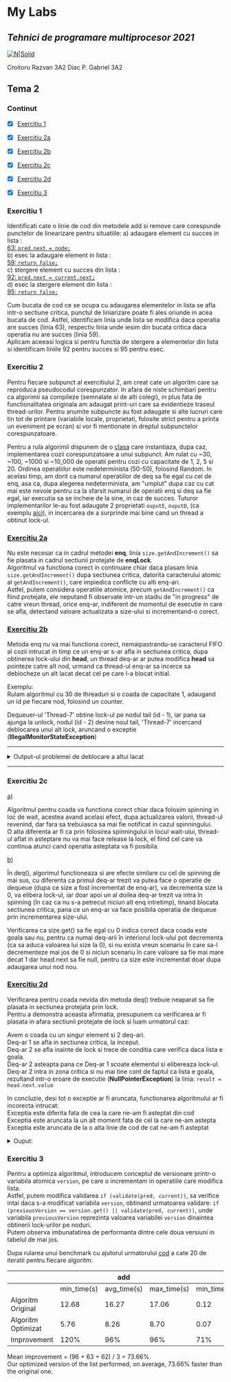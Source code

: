 # My Labs
## _Tehnici de programare multiprocesor 2021_
[![N|Solid](https://plati-taxe.uaic.ro/img/logo-retina1.png)](https://www.info.uaic.ro/)

Croitoru Razvan 3A2
Diac P. Gabriel 3A2



## Tema 2

### Continut
- [x] [Exercitiu 1](https://github.com/gabidiac11/multiprocessor-programming-techniques-java-homework-2/blob/main/README.md#exercitiu-1)
- [x] [Exercitiu 2a](https://github.com/gabidiac11/multiprocessor-programming-techniques-java-homework-2/blob/main/README.md#exercitiu-2a)
- [x] [Exercitiu 2b](https://github.com/gabidiac11/multiprocessor-programming-techniques-java-homework-2/blob/main/README.md#exercitiu-2b)
- [x] [Exercitiu 2c](https://github.com/gabidiac11/multiprocessor-programming-techniques-java-homework-2/blob/main/README.md#exercitiu-2c)
- [x] [Exercitiu 2d](https://github.com/gabidiac11/multiprocessor-programming-techniques-java-homework-2/blob/main/README.md#exercitiu-2d)
- [x] [Exercitiu 3](https://github.com/gabidiac11/multiprocessor-programming-techniques-java-homework-2/blob/main/README.md#exercitiu-3)


### Exercitiu 1

Identificati cate o linie de cod din metodele add si remove care corespunde punctelor de linearizare pentru situatiile:
a) adaugare element cu succes in lista :  
[63: `pred.next = node;`](https://github.com/gabidiac11/multiprocessor-programming-techniques-java-homework-2/blob/6f8e8c106fa0c74832ad76dd96126fd3e1ea35c0/TpmEx1/src/main/java/lists/CoarseList.java#L63)  
b) esec la adaugare element in lista :  
[59: `return false;`](https://github.com/gabidiac11/multiprocessor-programming-techniques-java-homework-2/blob/6f8e8c106fa0c74832ad76dd96126fd3e1ea35c0/TpmEx1/src/main/java/lists/CoarseList.java#L59)  
c) stergere element cu succes din lista :  
[92: `pred.next = current.next;`](https://github.com/gabidiac11/multiprocessor-programming-techniques-java-homework-2/blob/6f8e8c106fa0c74832ad76dd96126fd3e1ea35c0/TpmEx1/src/main/java/lists/CoarseList.java#L92)  
d) esec la stergere element din lista :  
[95: `return false;`](https://github.com/gabidiac11/multiprocessor-programming-techniques-java-homework-2/blob/6f8e8c106fa0c74832ad76dd96126fd3e1ea35c0/TpmEx1/src/main/java/lists/CoarseList.java#L95)  

Cum bucata de cod ce se ocupa cu adaugarea elementelor in lista se afla intr-o sectiune critica, punctul de liniarizare poate fi ales oriunde
in acea bucata de cod. Astfel, identificam linia unde lista se modifica daca operatia are succes (linia 63), respectiv linia unde iesim din bucata critica daca operatia nu are succes (linia 59).  
Aplicam aceeasi logica si pentru functia de stergere a elementelor din lista si identificam liniile 92 pentru succes si 95 pentru esec.

### Exercitiu 2

Pentru fiecare subpunct al exercitiului 2, am creat cate un algoritm care sa reproduca pseudocodul corespunzator. In afara de niste schimbari pentru ca algorimii sa compileze (semnalate si de alti colegi), in plus fata de functionalitatea originala am adaugat print-uri care sa evidentieze traseul thread-urilor. Pentru anumite subpuncte au fost adaugate si alte lucruri care tin tot de printare (variabile locale, proprietati, folosite strict pentru a printa un eveniment pe ecran) si vor fi mentionate in dreptul subpunctelor corespunzatoare.

Pentru a rula algorimii dispunem de o [clasa](https://github.com/gabidiac11/multiprocessor-programming-techniques-java-homework-2/blob/6f8e8c106fa0c74832ad76dd96126fd3e1ea35c0/TpmEx2/src/main/java/ThreadsRun.java#L6) care instantiaza, dupa caz, implementarea cozii corespunzatoare a unui subpunct. Am rulat cu ~30, ~100, ~1000 si ~10_000 de operatii pentru cozi cu capacitate de 1, 2, 5 si 20. Ordinea operatiilor este nedeterminista (50-50), folosind Random. In acelasi timp, am dorit ca numarul operatiilor de deq sa fie egal cu cel de enq, asa ca, dupa alegerea nedeterminista, am "umplut" dupa caz cu cat mai este nevoie pentru ca la sfarsit numarul de operatii enq si deq sa fie egal, iar executia sa se incheie de la sine, in caz de succes. Tuturor implementarilor le-au fost adaugate 2 proprietati `ouputE`, `ouputD`, (ca exemplu [aici](https://github.com/gabidiac11/multiprocessor-programming-techniques-java-homework-2/blob/6f8e8c106fa0c74832ad76dd96126fd3e1ea35c0/TpmEx2/src/main/java/a/BoundedQueue.java#L34)), in incercarea de a surprinde mai bine cand un thread a obtinut lock-ul.

### [Exercitiu 2a](https://github.com/gabidiac11/multiprocessor-programming-techniques-java-homework-2/blob/6f8e8c106fa0c74832ad76dd96126fd3e1ea35c0/TpmEx2/src/main/java/a/BoundedQueue.java#L9)

Nu este necesar ca in cadrul metodei **enq**, linia `size.getAndIncrement()` sa fie plasata in cadrul sectiunii protejate de **enqLock**.  
Algoritmul va functiona corect in continuare chiar daca plasam linia `size.getAndIncrement()` dupa sectiunea critica, datorita caracterului atomic
al `getAndIncrement()`, care impiedica conflicte cu alti enq-ari.  
Astfel, putem considera operatiile atomice, precum `getAndIncrement()` ca fiind protejate, ele neputand fi observate intr-un stadiu de "in progress" 
de catre vreun thread, orice enq-ar, indiferent de momentul de executie in care se afla, detectand valoare actualizata a size-ului si incrementand-o corect.

### [Exercitiu 2b](https://github.com/gabidiac11/multiprocessor-programming-techniques-java-homework-2/blob/6f8e8c106fa0c74832ad76dd96126fd3e1ea35c0/TpmEx2/src/main/java/b/BoundedQueue.java#L8)

Metoda enq nu va mai functiona corect, nemaipastrandu-se caracterul FIFO al cozii intrucat in timp ce un enq-ar s-ar afla in sectiunea critica,
dupa obtinerea lock-ului din **head**, un thread deq-ar ar putea modifica **head** sa pointeze catre alt nod, urmand ca thread-ul enq-ar sa incerce
sa deblocheze un alt lacat decat cel pe care l-a blocat initial.

Exemplu:  
Rulam algoritmul cu 30 de threaduri si o coada de capacitate 1, adaugand un id pe fiecare nod, folosind un counter.

Dequeuer-ul 'Thread-7' obtine lock-ul pe nodul tail (id - 1), iar pana sa ajunga la unlock, nodul (id - 2) devine noul tail,
'Thread-7' incercand deblocarea unui alt lock, aruncand o exceptie (**IllegalMonitorStateException**)

---

<details>
    <summary>
    Output-ul problemei de deblocare a altui lacat
    </summary>
-----------------Started test non-det [1 capacity, 30 num of threads]-----------------

DEQ: 'Thread-0' wants lock   
DEQ: 'Thread-1' wants lock   
DEQ: 'Thread-0' gets lock node-id-0  

DEQ: 'Thread-0' awaits notEmptyCondition   
DEQ: 'Thread-1' gets lock node-id-0    

DEQ: 'Thread-1' awaits notEmptyCondition  
ENQ: 'Thread-2' wants lock  
ENQ: 'Thread-3' wants lock  
ENQ: 'Thread-4' wants lock  
ENQ: 'Thread-2' gets lock node-id-0  
ENQ: 'Thread-5' wants lock  
ENQ: 'Thread-6' wants lock  
ENQ: 'Thread-2' added a new node 2, id-1  
ENQ: 'Thread-8' wants lock  
DEQ: 'Thread-7' wants lock  
DEQ: 'Thread-10' wants lock  
ENQ: 'Thread-12' wants lock  
ENQ: 'Thread-2' must wake dequeuers  
ENQ: 'Thread-9' wants lock  
ENQ: 'Thread-14' wants lock  
ENQ: 'Thread-2' releases lock  
DEQ: 'Thread-13' wants lock  
DEQ: 'Thread-7' gets lock node-id-1  

DEQ: 'Thread-11' wants lock  
DEQ: 'Thread-19' wants lock  
DEQ: 'Thread-7' removes node 2, id-1  
DEQ: 'Thread-18' wants lock  
ENQ: 'Thread-3' gets lock node-id-0  
ENQ: 'Thread-17' wants lock  
ENQ: 'Thread-2' wants DEQ-lock  
DEQ: 'Thread-16' wants lock  
ENQ: 'Thread-15' wants lock  
DEQ: 'Thread-27' wants lock  
ENQ: 'Thread-2' gets DEQ-lock node-id-2  

DEQ: 'Thread-26' wants lock  
DEQ: 'Thread-25' wants lock  
ENQ: 'Thread-24' wants lock  
ENQ: 'Thread-3' added a new node 3, id-2  
ENQ: 'Thread-3' must wake dequeuers  
DEQ: 'Thread-23' wants lock  
DEQ: 'Thread-22' wants lock  
DEQ: 'Thread-7' must wake enqueuers  
DEQ: 'Thread-21' wants lock  
DEQ: 'Thread-20' wants lock  
DEQ: 'Thread-7' may be about to release lock id-2, but has lock for node-id-1  
ENQ: 'Thread-3' may be about to release lock id-1, but has lock for node-id-0  
ENQ: 'Thread-29' wants lock  
ENQ: 'Thread-2' releases DEQ-lock  
ENQ: 'Thread-28' wants lock  
DEQ: 'Thread-16' gets lock node-id-2  

DEQ: 'Thread-16' removes node 3, id-2  
DEQ: 'Thread-16' must wake enqueuers  
DEQ: 'Thread-16' releases lock  
DEQ: 'Thread-16' wants ENQ-lock  
DEQ: 'Thread-27' gets lock node-id-2  

DEQ: 'Thread-27' awaits notEmptyCondition  
DEQ: 'Thread-26' gets lock node-id-2  

DEQ: 'Thread-26' awaits notEmptyCondition  
DEQ: 'Thread-25' gets lock node-id-2  

DEQ: 'Thread-25' awaits notEmptyCondition  
DEQ: 'Thread-23' gets lock node-id-2  

DEQ: 'Thread-23' awaits notEmptyCondition  
DEQ: 'Thread-22' gets lock node-id-2  

DEQ: 'Thread-22' awaits notEmptyCondition  
DEQ: 'Thread-21' gets lock node-id-2  

ENQ: 'Thread-30' wants lock  
ENQ: 'Thread-31' wants lock  
DEQ: 'Thread-21' awaits notEmptyCondition  
DEQ: 'Thread-20' gets lock node-id-2  

DEQ: 'Thread-20' awaits notEmptyCondition  
DEQ: 'Thread-16' gets ENQ-lock node-id-2  

DEQ: 'Thread-16' releases ENQ-lock  
ENQ: 'Thread-30' gets lock node-id-2  
ENQ: 'Thread-30' added a new node 30, id-3  
ENQ: 'Thread-30' must wake dequeuers  
ENQ: 'Thread-30' releases lock  
ENQ: 'Thread-30' wants DEQ-lock  
ENQ: 'Thread-31' gets lock node-id-2  
ENQ: 'Thread-31' awaits notFullCondition  
ENQ: 'Thread-30' gets DEQ-lock node-id-3  

ENQ: 'Thread-30' releases DEQ-lock  
DEQ: 'Thread-27' removes node 30, id-3  
DEQ: 'Thread-27' must wake enqueuers  
DEQ: 'Thread-27' may be about to release lock id-3, but has lock for node-id-2  
Exception in thread "Thread-7" Exception in thread "Thread-3" java.lang.IllegalMonitorStateException  
at java.base/java.util.concurrent.locks.ReentrantLock$Sync.tryRelease(ReentrantLock.java:175)  
at java.base/java.util.concurrent.locks.AbstractQueuedSynchronizer.release(AbstractQueuedSynchronizer.java:1007)  
at java.base/java.util.concurrent.locks.ReentrantLock.unlock(ReentrantLock.java:494)  
at b.BoundedQueue.enq(BoundedQueue.java:55)  
at ThreadsRun.lambda$RunTest$0(ThreadsRun.java:50)  
at java.base/java.lang.Thread.run(Thread.java:833)  
java.lang.IllegalMonitorStateException  
at java.base/java.util.concurrent.locks.ReentrantLock$Sync.tryRelease(ReentrantLock.java:175)  
at java.base/java.util.concurrent.locks.AbstractQueuedSynchronizer.release(AbstractQueuedSynchronizer.java:1007)  
at java.base/java.util.concurrent.locks.ReentrantLock.unlock(ReentrantLock.java:494)  
at b.BoundedQueue.deq(BoundedQueue.java:109)  
at java.base/java.lang.Thread.run(Thread.java:833)  
Exception in thread "Thread-27" java.lang.IllegalMonitorStateException  
at java.base/java.util.concurrent.locks.ReentrantLock$Sync.tryRelease(ReentrantLock.java:175)  
at java.base/java.util.concurrent.locks.AbstractQueuedSynchronizer.release(AbstractQueuedSynchronizer.java:1007)  
at java.base/java.util.concurrent.locks.ReentrantLock.unlock(ReentrantLock.java:494)  
at b.BoundedQueue.deq(BoundedQueue.java:109)  
at java.base/java.lang.Thread.run(Thread.java:833)  

</details>

---

### Exercitiu 2c


[a)](https://github.com/gabidiac11/multiprocessor-programming-techniques-java-homework-2/blob/6f8e8c106fa0c74832ad76dd96126fd3e1ea35c0/TpmEx2/src/main/java/c/BoundedQueueSpinning.java#L9) 

Algoritmul pentru coada va functiona corect chiar daca folosim spinning in loc de wait, acestea avand acelasi efect,
dupa actualizarea valorii, thread-ul revenind, dar fara sa trebuiasca sa mai fie notificat in cazul spinningului.  
O alta diferenta ar fi ca prin folosirea spinningului in locul wait-ului, thread-ul aflat in asteptare nu va mai face release
la lock, el fiind cel care va continua atunci cand operatia asteptata va fi posibila.

[b)](https://github.com/gabidiac11/multiprocessor-programming-techniques-java-homework-2/blob/6f8e8c106fa0c74832ad76dd96126fd3e1ea35c0/TpmEx2/src/main/java/c/BoundedQueueSpinningMixed.java#L9)

În deq(), algorimul functioneaza si are efecte similare cu cel de spinning de mai sus, cu diferenta ca primul deq-ar trezit va putea face o operatie de dequeue (dupa ce size a fost incrementat de enq-ar), va decrementa size la 0, va elibera lock-ul, iar doar apoi un al doilea deq-ar trezit va intra în spinning (în caz ca nu s-a petrecut niciun alt enq intretimp), tinand blocata sectiunea critica, pana ce un enq-ar va face posibila operatia de dequeue prin incrementarea size-ului.

Verificarea ca size.get() sa fie egal cu 0 indica corect daca coada este goala sau nu, pentru ca numai deq-arii în interiorul lock-ului pot decrementa (ca sa aduca valoarea lui size la 0), si nu exista vreun scenariu în care sa-l decrementeze mai jos de 0 si niciun scenariu în care valoare sa fie mai mare decat 1 dar head.next sa fie null, pentru ca size este incrementat doar dupa adaugarea unui nod nou.


### [Exercitiu 2d](https://github.com/gabidiac11/multiprocessor-programming-techniques-java-homework-2/blob/6f8e8c106fa0c74832ad76dd96126fd3e1ea35c0/TpmEx2/src/main/java/d/UnboundedQueue.java#L7)


Verificarea pentru coada nevida din metoda deq() trebuie neaparat sa fie plasata in sectiunea protejata prin lock.  
Pentru a demonstra aceasta afirmatia, presupunem ca verificarea ar fi plasata in afara sectiunii protejate de lock si luam urmatorul caz:
 
Avem o coada cu un singur element si 2 deq-ari.  
Deq-ar 1 se afla in sectiunea critica, la inceput.  
Deq-ar 2 se afla inainte de lock si trece de conditia care verifica daca lista e goala.  
Deq-ar 2 asteapta pana ce Deq-ar 1 scoate elementul si elibereaza lock-ul.  
Deq-ar 2 intra in zona critica si nu mai tine cont de faptul ca lista e goala, rezultand intr-o eroare de executie (**NullPointerException**) la linia:
`result = head.next.value`  

In concluzie, desi tot o exceptie ar fi aruncata, functionarea algoritmului ar fi incorecta intrucat:  
Exceptia este diferita fata de cea la care ne-am fi asteptat din cod  
Exceptia este aruncata la un alt moment fata de cel la care ne-am astepta  
Exceptia este aruncata de la o alta linie de cod de cat ne-am fi asteptat

<details>
    <summary>
    Ouput:
    </summary>
-----------------Started test non-det [1 capacity, 30 num of threads]-----------------
ENQ: 'Thread-0' wants lock   
ENQ: 'Thread-0' gets lock   
ENQ: 'Thread-0' added a new node 0   
ENQ: 'Thread-0' releases lock   
DEQ: 'Thread-1' wants lock   
DEQ: 'Thread-2' wants lock   
DEQ: 'Thread-4' wants lock   
ENQ: 'Thread-3' wants lock   
DEQ: 'Thread-1' gets lock   

ENQ: 'Thread-3' gets lock   
ENQ: 'Thread-3' added a new node 3   
ENQ: 'Thread-8' wants lock   
DEQ: 'Thread-6' wants lock     
ENQ: 'Thread-5' wants lock     
DEQ: 'Thread-10' wants lock     
DEQ: 'Thread-9' wants lock     
ENQ: 'Thread-3' releases lock     
DEQ: 'Thread-1' removes node 0     
ENQ: 'Thread-7' wants lock     
ENQ: 'Thread-16' wants lock   
DEQ: 'Thread-1' releases lock   
ENQ: 'Thread-8' gets lock   
ENQ: 'Thread-8' added a new node 8   
ENQ: 'Thread-21' wants lock   
DEQ: 'Thread-15' wants lock   
ENQ: 'Thread-14' wants lock   
ENQ: 'Thread-13' wants lock   
ENQ: 'Thread-12' wants lock   
ENQ: 'Thread-11' wants lock   
DEQ: 'Thread-25' wants lock   
ENQ: 'Thread-24' wants lock   
ENQ: 'Thread-23' wants lock   
DEQ: 'Thread-29' wants lock   
ENQ: 'Thread-22' wants lock   
ENQ: 'Thread-8' releases lock   
DEQ: 'Thread-20' wants lock     
DEQ: 'Thread-4' gets lock   

DEQ: 'Thread-4' removes node 3   
DEQ: 'Thread-4' releases lock   
DEQ: 'Thread-19' wants lock   
ENQ: 'Thread-18' wants lock   
ENQ: 'Thread-17' wants lock   
DEQ: 'Thread-31' wants lock   
DEQ: 'Thread-32' wants lock   
DEQ: 'Thread-30' wants lock   
DEQ: 'Thread-2' gets lock   
  
DEQ: 'Thread-2' removes node 8   
DEQ: 'Thread-2' releases lock   
ENQ: 'Thread-5' gets lock   
ENQ: 'Thread-28' wants lock   
DEQ: 'Thread-27' wants lock   
DEQ: 'Thread-26' wants lock   
DEQ: 'Thread-6' gets lock   
  
DEQ: 'Thread-6' removes node 5   
DEQ: 'Thread-6' releases lock   
ENQ: 'Thread-5' added a new node 5   
ENQ: 'Thread-5' releases lock   
DEQ: 'Thread-33' wants lock   
ENQ: 'Thread-7' gets lock   
DEQ: 'Thread-10' gets lock   

DEQ: 'Thread-10' removes node 7   
DEQ: 'Thread-10' releases lock   
ENQ: 'Thread-7' added a new node 7   
ENQ: 'Thread-7' releases lock   
DEQ: 'Thread-9' gets lock   

ENQ: 'Thread-16' gets lock   
ENQ: 'Thread-16' added a new node 16   
ENQ: 'Thread-16' releases lock   
ENQ: 'Thread-21' gets lock   
ENQ: 'Thread-21' added a new node 21   
ENQ: 'Thread-21' releases lock   
ENQ: 'Thread-14' gets lock   
ENQ: 'Thread-14' added a new node 14   
ENQ: 'Thread-14' releases lock   
ENQ: 'Thread-13' gets lock   
ENQ: 'Thread-13' added a new node 13   
ENQ: 'Thread-13' releases lock   
ENQ: 'Thread-12' gets lock   
ENQ: 'Thread-12' added a new node 12   
ENQ: 'Thread-12' releases lock   
DEQ: 'Thread-9' releases lock   
ENQ: 'Thread-11' gets lock   
DEQ: 'Thread-15' gets lock   

DEQ: 'Thread-15' removes node 16   
DEQ: 'Thread-15' releases lock   
ENQ: 'Thread-11' added a new node 11   
ENQ: 'Thread-11' releases lock   
DEQ: 'Thread-25' gets lock   

DEQ: 'Thread-25' removes node 21   
DEQ: 'Thread-25' releases lock   
ENQ: 'Thread-24' gets lock   
ENQ: 'Thread-24' added a new node 24   
ENQ: 'Thread-24' releases lock   
DEQ: 'Thread-29' gets lock   
 
DEQ: 'Thread-29' removes node 14   
DEQ: 'Thread-29' releases lock   
ENQ: 'Thread-23' gets lock   
ENQ: 'Thread-23' added a new node 23   
ENQ: 'Thread-23' releases lock   
DEQ: 'Thread-20' gets lock   

DEQ: 'Thread-20' removes node 13   
DEQ: 'Thread-20' releases lock   
ENQ: 'Thread-22' gets lock   
ENQ: 'Thread-22' added a new node 22   
ENQ: 'Thread-22' releases lock   
DEQ: 'Thread-19' gets lock   

DEQ: 'Thread-19' removes node 12   
DEQ: 'Thread-19' releases lock   
ENQ: 'Thread-18' gets lock   
ENQ: 'Thread-18' added a new node 18   
ENQ: 'Thread-18' releases lock   
DEQ: 'Thread-31' gets lock   

DEQ: 'Thread-31' removes node 11   
DEQ: 'Thread-31' releases lock   
ENQ: 'Thread-17' gets lock   
ENQ: 'Thread-17' added a new node 17   
ENQ: 'Thread-17' releases lock   
DEQ: 'Thread-32' gets lock   

DEQ: 'Thread-32' removes node 24   
DEQ: 'Thread-32' releases lock   
ENQ: 'Thread-28' gets lock   
ENQ: 'Thread-28' added a new node 28   
ENQ: 'Thread-28' releases lock   
DEQ: 'Thread-30' gets lock   

DEQ: 'Thread-30' removes node 23   
DEQ: 'Thread-30' releases lock   
DEQ: 'Thread-27' gets lock   

DEQ: 'Thread-27' removes node 22   
DEQ: 'Thread-27' releases lock   
DEQ: 'Thread-26' gets lock   

DEQ: 'Thread-26' removes node 18   
DEQ: 'Thread-26' releases lock   
DEQ: 'Thread-33' gets lock   

DEQ: 'Thread-33' removes node 17   
DEQ: 'Thread-33' releases lock   
java.lang.NullPointerException: Cannot read field "value" because "this.head.next" is null  
	at d.UnboundedQueue.deq(UnboundedQueue.java:52)  
	at java.base/java.lang.Thread.run(Thread.java:833)  
  
</details>


### Exercitiu 3

Pentru a optimiza algoritmul, introducem conceptul de versionare printr-o variabila atomica `version`, pe care o incrementam in operatiile
care modifica lista.  
Astfel, putem modifica validarea `if (validate(pred, current))`, sa verifice intai daca s-a modificat variabila `version`, obtinand urmatoarea validare:
`if (previousVersion == version.get() || validate(pred, current))`, unde variabila `previousVersion` reprezinta valoarea variabilei `version` dinaintea
obtinerii lock-urilor pe noduri.  
Putem observa imbunatatirea de performanta dintre cele doua versiuni in tabelul de mai jos.


Dupa rularea unui benchmark cu ajutorul urmatorului [cod](https://github.com/gabidiac11/multiprocessor-programming-techniques-java-homework-2/blob/316e1611163110b4634cbc33612fe57673db4062/TpmEx3/src/main/java/TestRun.java) a cate 20 de iteratii pentru fiecare algoritm:

| |   |add   |   |   | remove  |   |   | contains  |   |
|---|---|---|---|---|---|---|---|---|---|
|   |min_time(s)   |avg_time(s)   |max_time(s)   |min_time(s)   |avg_time(s)   |max_time(s)   |min_time(s)   |avg_time(s)   |max_time(s)   |
|Algoritm Original|12.68   | 16.27  | 17.06  | 0.12  | 0.59  | 0.79  | 5.09  | 26.68  | 35.92  |
|Algoritm Optimizat| 5.76  | 8.26  | 8.70  | 0.07  | 0.36  | 0.41  | 2.15  | 16.43  | 18.59  |
|Improvement|120%| 96%| 96%| 71% | 63%| 92%| 136%| 62% | 93%|

Mean improvement = (96 + 63 + 62) / 3 = 73.66%.  
Our optimized version of the list performed, on average, 73.66% faster than the original one.

